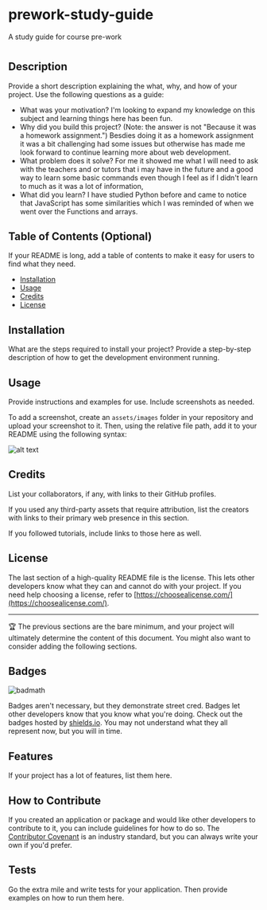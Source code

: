 # prework-study-guide
A study guide for course pre-work
# <First time messing with these things>

## Description

Provide a short description explaining the what, why, and how of your project. Use the following questions as a guide:

- What was your motivation? 
I'm looking to expand my knowledge on this subject and learning things here has been fun.
- Why did you build this project? (Note: the answer is not "Because it was a homework assignment.") 
Besdies doing it as a homework assignment it was a bit challenging had some issues but otherwise has made me look forward to continue learning more about web development.
- What problem does it solve? 
For me it showed me what I will need to ask with the teachers and or tutors that i may have in the future and a good way to learn some basic commands even though I feel as if I didn't learn to much as it was a lot of information,
- What did you learn? 
I have studied Python before and came to notice that JavaScript has some similarities which I was reminded of when we went over the Functions and arrays.

## Table of Contents (Optional)

If your README is long, add a table of contents to make it easy for users to find what they need.

- [Installation](#installation)
- [Usage](#usage)
- [Credits](#credits)
- [License](#license)

## Installation

What are the steps required to install your project? Provide a step-by-step description of how to get the development environment running.

## Usage

Provide instructions and examples for use. Include screenshots as needed.

To add a screenshot, create an `assets/images` folder in your repository and upload your screenshot to it. Then, using the relative file path, add it to your README using the following syntax:

![alt text](assets/images/screenshot.png)

## Credits

List your collaborators, if any, with links to their GitHub profiles.

If you used any third-party assets that require attribution, list the creators with links to their primary web presence in this section.

If you followed tutorials, include links to those here as well.

## License

The last section of a high-quality README file is the license. This lets other developers know what they can and cannot do with your project. If you need help choosing a license, refer to [https://choosealicense.com/](https://choosealicense.com/).

---

🏆 The previous sections are the bare minimum, and your project will ultimately determine the content of this document. You might also want to consider adding the following sections.

## Badges

![badmath](https://img.shields.io/github/languages/top/nielsenjared/badmath)

Badges aren't necessary, but they demonstrate street cred. Badges let other developers know that you know what you're doing. Check out the badges hosted by [shields.io](https://shields.io/). You may not understand what they all represent now, but you will in time.

## Features

If your project has a lot of features, list them here.

## How to Contribute

If you created an application or package and would like other developers to contribute to it, you can include guidelines for how to do so. The [Contributor Covenant](https://www.contributor-covenant.org/) is an industry standard, but you can always write your own if you'd prefer.

## Tests

Go the extra mile and write tests for your application. Then provide examples on how to run them here.